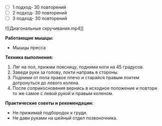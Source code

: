 
- [ ] 1 подход- 30 повторений
- [ ] 2 подход- 30 повторений
- [ ] 3 подход- 30 повторений

![[Диагональные скручивания.mp4]]

**Работающие мышцы:**

-   Мышцы пресса

**Техника выполнения:**

1.  Ляг на пол, прижми поясницу, подними ноги на 45 градусов.
2.  Заведи руки за голову, локти направь в стороны.
3.  Подними от пола правое плечо и старайся правым локтем дотронуться до левого колена.
4.  После соприкосновения вернись в исходное положение и повтори то же самое с левой рукой и правым коленом.

**Практические советы и рекомендации:**

-   Не прижимай подбородок к груди.
-   Не дави руками на шейный отдел позвоночника.